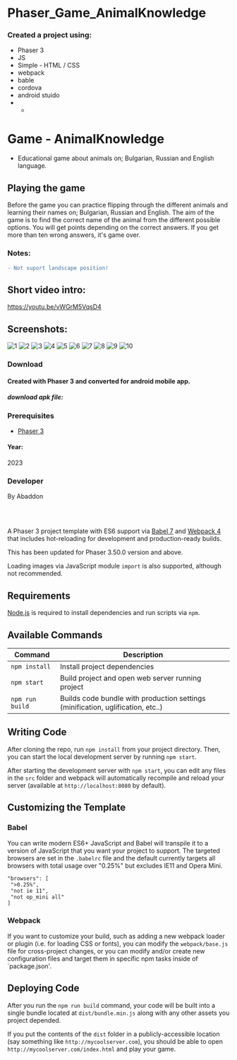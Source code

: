 # Phaser_Game_AnimalKnowledge

### Created a project using:
+ Phaser 3
+ JS
+ Simple - HTML / CSS
+ webpack
+ bable
+ cordova
+ android stuido
+ +

# Game - AnimalKnowledge
- Educational game about animals on; Bulgarian, Russian and English language.

## Playing the game
Before the game you can practice flipping through the different animals and learning their names on; Bulgarian, Russian and English.
The aim of the game is to find the correct name of the animal from the different possible options.
You will get points depending on the correct answers.
If you get more than ten wrong answers, it's game over.

### Notes:
```diff
- Not suport landscape position!
```
## Short video intro:
https://youtu.be/vWGrM5VqsD4

## Screenshots:
![1](https://github.com/byAbaddon/Phaser_Game_AnimalKnowledge/assets/51271834/47b04192-7033-466d-9749-54838117c64a)
![2](https://github.com/byAbaddon/Phaser_Game_AnimalKnowledge/assets/51271834/3e6b3051-4e3b-401a-8e35-63c8d2229445)
![3](https://github.com/byAbaddon/Phaser_Game_AnimalKnowledge/assets/51271834/14c06834-275d-4474-a8ab-41d2afa41584)
![4](https://github.com/byAbaddon/Phaser_Game_AnimalKnowledge/assets/51271834/75acc928-044e-492f-82d8-1685fb088e82)
![5](https://github.com/byAbaddon/Phaser_Game_AnimalKnowledge/assets/51271834/923bdaef-8d53-4a4a-9722-c3860ee3c974)
![6](https://github.com/byAbaddon/Phaser_Game_AnimalKnowledge/assets/51271834/0f55d114-0154-444e-a4ae-75dcae3c3ee4)
![7](https://github.com/byAbaddon/Phaser_Game_AnimalKnowledge/assets/51271834/6880e78f-4012-4f46-bbcb-c64a1c59229c)
![8](https://github.com/byAbaddon/Phaser_Game_AnimalKnowledge/assets/51271834/bb803e9b-eb95-4f8e-9102-4cac6861b3f2)
![9](https://github.com/byAbaddon/Phaser_Game_AnimalKnowledge/assets/51271834/11d04cc3-33a1-4ce8-bf37-b0fc4cffea44)
![10](https://github.com/byAbaddon/Phaser_Game_AnimalKnowledge/assets/51271834/054cc9c8-2e13-4f67-aa97-24c966b4a322)


### Download
#### Created with Phaser 3 and converted for android mobile app.
##### download apk file:



### Prerequisites
- [Phaser 3](https://phaser.io)

#### Year:
2023

### Developer
By Abaddon

<br>
<br>

A Phaser 3 project template with ES6 support via [Babel 7](https://babeljs.io/) and [Webpack 4](https://webpack.js.org/) that includes hot-reloading for development and production-ready builds.

This has been updated for Phaser 3.50.0 version and above.

Loading images via JavaScript module `import` is also supported, although not recommended.

## Requirements

[Node.js](https://nodejs.org) is required to install dependencies and run scripts via `npm`.

## Available Commands

| Command | Description |
|---------|-------------|
| `npm install` | Install project dependencies |
| `npm start` | Build project and open web server running project |
| `npm run build` | Builds code bundle with production settings (minification, uglification, etc..) |

## Writing Code

After cloning the repo, run `npm install` from your project directory. Then, you can start the local development server by running `npm start`.

After starting the development server with `npm start`, you can edit any files in the `src` folder and webpack will automatically recompile and reload your server (available at `http://localhost:8080` by default).

## Customizing the Template

### Babel

You can write modern ES6+ JavaScript and Babel will transpile it to a version of JavaScript that you want your project to support. The targeted browsers are set in the `.babelrc` file and the default currently targets all browsers with total usage over "0.25%" but excludes IE11 and Opera Mini.

 ```
"browsers": [
  ">0.25%",
  "not ie 11",
  "not op_mini all"
]
 ```

### Webpack

If you want to customize your build, such as adding a new webpack loader or plugin (i.e. for loading CSS or fonts), you can modify the `webpack/base.js` file for cross-project changes, or you can modify and/or create new configuration files and target them in specific npm tasks inside of `package.json'.

## Deploying Code

After you run the `npm run build` command, your code will be built into a single bundle located at `dist/bundle.min.js` along with any other assets you project depended. 

If you put the contents of the `dist` folder in a publicly-accessible location (say something like `http://mycoolserver.com`), you should be able to open `http://mycoolserver.com/index.html` and play your game.
